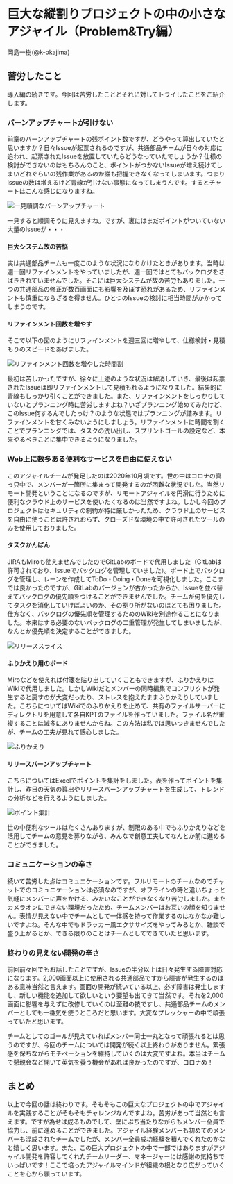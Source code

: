 # 巨大な縦割りプロジェクトの中の小さなアジャイル（Problem&Try編）

<div class="flushright">岡島一樹(@k-okajima)</div>

## 苦労したこと
導入編の続きです。今回は苦労したこととそれに対してトライしたことをご紹介します。

### バーンアップチャートが引けない
前章のバーンアップチャートの残ポイント数ですが、どうやって算出していたと思いますか？日々Issueが起票されるのですが、共通部品チームが日々の対応に追われ、起票されたIssueを放置していたらどうなっていたでしょうか？仕様の検討ができないのはもちろんのこと、ポイントがつかないIssueが増え続けてしまいどれぐらいの残作業があるのか誰も把握できなくなってしまいます。つまりIssueの数は増えるけど青線が引けない事態になってしまうんです。するとチャートはこんな感じになりますね。

![一見順調なバーンアップチャート](images/chap-k-okajima2/burnup4.png)

一見すると順調そうに見えますね。ですが、裏にはまだポイントがついていない大量のIssueが・・・

#### 巨大システム故の苦悩
実は共通部品チームも一度このような状況になりかけたときがあります。当時は週一回リファインメントをやっていましたが、週一回ではとてもバックログをさばききれていませんでした。そこには巨大システムが故の苦労もありました。一つの共通部品の修正が数百画面にも影響を及ぼす恐れがあるため、リファインメントも慎重にならざるを得ません。ひとつのIssueの検討に相当時間がかかってしまうのです。

#### リファインメント回数を増やす
そこで以下の図のようにリファインメントを週三回に増やして、仕様検討・見積もりのスピードをあげました。

![リファインメント回数を増やした時間割](images/chap-k-okajima2/event2.png)

最初は苦しかったですが、徐々に上述のような状況は解消していき、最後は起票されたIssueは即リファインメントして見積もれるようになりました。結果的に青線もしっかり引くことができました。また、リファインメントをしっかりしていないとプランニング時に苦労しますよね？いざプランニング始めてみたけど、このIssue何するんでしたっけ？のような状態ではプランニングが詰みます。リファインメントを甘くみないようにしましょう。リファインメントに時間を割くことでプランニングでは、タスクの洗い出し、スプリントゴールの設定など、本来やるべきことに集中できるようになりました。

### Web上に数多ある便利なサービスを自由に使えない
このアジャイルチームが発足したのは2020年10月頃です。世の中はコロナの真っ只中で、メンバーが一箇所に集まって開発するのが困難な状況でした。当然リモート開発ということになるのですが、リモートアジャイルを円滑に行うために便利なクラウド上のサービスを使いたくなるのは当然ですよね。しかし今回のプロジェクトはセキュリティの制約が特に厳しかったため、クラウド上のサービスを自由に使うことは許されおらず、クローズドな環境の中で許可されたツールのみを使用しておりました。

#### タスクかんばん
JIRAもMiroも使えませんでしたのでGitLabのボードで代用しました（GitLabは許可されており、Issueでバックログを管理していました）。ボード上でバックログを管理し、レーンを作成してToDo・Doing・Doneを可視化しました。ここまでは良かったのですが、GitLabのバージョンが古かったからか、Issueを並べ替えてバックログの優先順をつけることができませんでした。チームが何を優先してタスクを消化していけばよいのか、その拠り所がないのはとても困りました。仕方なく、バックログの優先順を管理するためのWikiを別途作ることになりました。本来はする必要のないバックログの二重管理が発生してしまいましたが、なんとか優先順を決定することができました。

![リリーススライス](images/chap-k-okajima2/release.png)

#### ふりかえり用のボード
Miroなどを使えれば付箋を貼り出していくこともできますが、ふりかえりはWikiで代用しました。しかしWikiだとメンバーの同時編集でコンフリクトが発生すると戻すのが大変だったり、ストレスを抱えたままふりかえりしていました。こちらについてはWikiでのふりかえりを止めて、共有のファイルサーバーにディレクトリを用意して各自KPTのファイルを作っていました。ファイル名が重複することは滅多にありませんからね。この方法は私では思いつきませんでしたが、チームの工夫が見れて感心しました。

![ふりかえり](images/chap-k-okajima2/kpt.png)

#### リリースバーンアップチャート
こちらについてはExcelでポイントを集計をしました。表を作ってポイントを集計し、昨日の天気の算出やリリースバーンアップチャートを生成して、トレンドの分析などを行えるようにしました。

![ポイント集計](images/chap-k-okajima2/burnup5.png)

世の中便利なツールはたくさんありますが、制限のある中でもふりかえりなどを活用してチームの意見を募りながら、みんなで創意工夫してなんとか前に進めることができました。

### コミュニケーションの辛さ
続いて苦労した点はコミュニケーションです。フルリモートのチームなのでチャットでのコミュニケーションは必須なのですが、オフラインの時と違いちょっと気軽にメンバーに声をかける、みたいなことができなくなり苦労しました。またカメラオンにできない環境だったため、チームメンバーはお互いの顔を知りません。表情が見えない中でチームとして一体感を持って作業するのはなかなか難しいですよね。そんな中でもドラッカー風エクササイズをやってみるとか、雑談で盛り上がるとか、できる限りのことはチームとしてできていたと思います。

### 終わりの見えない開発の辛さ
前回前々回でもお話したことですが、Issueの半分以上は日々発生する障害対応になります。2,000画面以上に使用される共通部品ですから障害が発生するのはある意味当然と言えます。画面の開発が続いている以上、必ず障害は発生しますし、新しい機能を追加して欲しいという要望も出てきて当然です。それを2,000画面に影響を与えずに改修していくのは至難の技ですし、共通部品チームのメンバーとしても一番気を使うところだと思います。大変なプレッシャーの中で頑張っていたと思います。

チームとしてのゴールが見えていればメンバー同士一丸となって頑張れるとは思うのですが、今回のチームについては開発が続く以上終わりがありません。緊張感を保ちながらモチベーションを維持していくのは大変ですよね。本当はチームで懇親会など開いて英気を養う機会があれば良かったのですが、コロナめ！

## まとめ
以上で今回の話は終わりです。そもそもこの巨大なプロジェクトの中でアジャイルを実践することがそもそもチャレンジなんですよね。苦労があって当然とも言えます。ですが為せば成るものでして、壁にぶち当たりながらもメンバー全員で協力し、前に進めることができました。アジャイル経験メンバーも初めてのメンバーも混成されたチームでしたが、メンバー全員成功経験を積んでくれたのかなと嬉しく思います。また、この巨大プロジェクトの中で一部ではありますがアジャイル開発を許容してくれたチームリーダー、マネージャーには感謝の気持ちでいっぱいです！ここで培ったアジャイルマインドが組織の根となり広がっていくことを心から願っています。